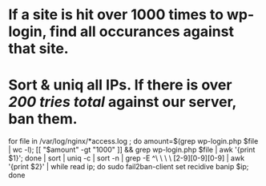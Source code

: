 # If a site is hit over 1000 times to wp-login, find all occurances against that site.
# Sort & uniq all IPs. If there is over *200 tries total* against our server, ban them. 

for file in /var/log/nginx/*access.log ; do amount=$(grep wp-login.php $file | wc -l); [[ "$amount" -gt "1000" ]] && grep wp-login.php $file | awk '{print $1}'; done | sort | uniq -c | sort -n | grep -E ^\ \ \ \ [2-9][0-9][0-9] | awk '{print $2}' | while read ip; do sudo fail2ban-client set recidive banip $ip; done
